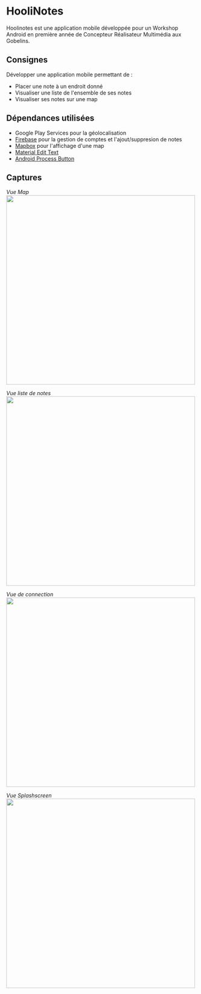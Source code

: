 # HooliNotes

Hoolinotes est une application mobile développée pour un Workshop Android en première année de Concepteur Réalisateur Multimédia aux Gobelins.

## Consignes

Développer une application mobile permettant de :
- Placer une note à un endroit donné
- Visualiser une liste de l'ensemble de ses notes
- Visualiser ses notes sur une map

## Dépendances utilisées

- Google Play Services pour la géolocalisation
- [Firebase](https://www.firebase.com/) pour la gestion de comptes et l'ajout/suppresion de notes
- [Mapbox](https://www.mapbox.com/) pour l'affichage d'une map
- [Material Edit Text](https://github.com/rengwuxian/MaterialEditText)
- [Android Process Button](https://github.com/dmytrodanylyk/android-process-button)


## Captures
*Vue Map*
<img src="https://github.com/quentinneyraud/HooliNotes/blob/master/Ressources%20Readme/map.png" width="500" alt="">

*Vue liste de notes*
<img src="https://github.com/quentinneyraud/HooliNotes/blob/master/Ressources%20Readme/noteslist.png" width="500" alt="">

*Vue de connection*
<img src="https://github.com/quentinneyraud/HooliNotes/blob/master/Ressources%20Readme/signin.png" width="500" alt="">

*Vue Splashscreen*
<img src="https://github.com/quentinneyraud/HooliNotes/blob/master/Ressources%20Readme/splash.png" width="500" alt="">


